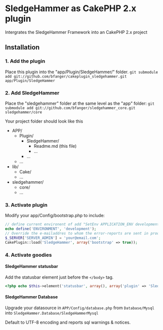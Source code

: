 # SledgeHammer as CakePHP 2.x plugin #

Intergrates the SledgeHammer Framework into an CakePHP 2.x project

## Installation ##

### 1. Add the plugin  ###

Place this plugin into the "app/Plugin/SledgeHammer/" folder.
``` git submodule add git://github.com/bfanger/cakeplugin_sledgehammer.git app/Plugin/SledgeHammer ```


### 2. Add SledgeHammer  ###
Place the "sledgehammer" folder at the same level as the "app" folder:
``` git submodule add git://github.com/bfanger/sledgehammer_core.git sledgehammer/core ```

Your project folder should look like this

 - APP/
    - Plugin/
       - SledgeHammer/
          - Readme.md (this file)
          - ...
       - ...
    - ...
 - lib/
    - Cake/
    - ...
 - sledgehammer/
    - core/
    - ...


### 3. Activate plugin ###

Modify your app/Config/bootstrap.php to include:

```php
// define current environent of add "SetEnv APPLICATION_ENV development" to your httpd.conf or .htaccess
echo define('ENVIRONMENT', 'development');
// Override the e-mailaddres to whom the error-reports are sent in production mode.
$_SERVER['SERVER_ADMIN'] = 'your@email.com';
CakePlugin::load('SledgeHammer', array('bootstrap' => true));
```
### 4. Activate goodies ###

#### SledgeHammer statusbar ####

Add the statusbar element just before the `</body>` tag.

```php
<?php echo $this->element('statusbar', array(), array('plugin' => 'SledgeHammer')); ?>
```

#### SledgeHammer Database ####

Upgrade your datasource in `APP/Config/database.php` from `Database/Mysql` into `SledgeHammer.Database/SledgeHammerMysql`

Default to UTF-8 encoding and reports sql warnings & notices.